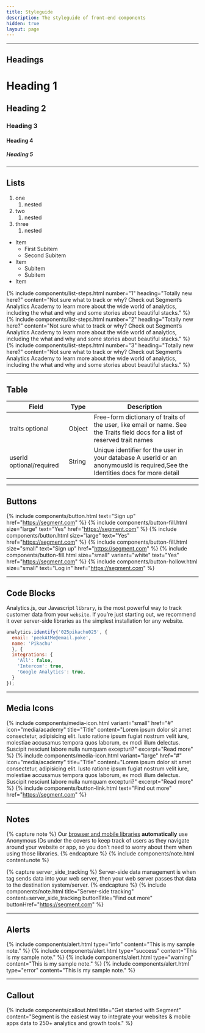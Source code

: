 ```yaml
---
title: Styleguide
description: The styleguide of front-end components
hidden: true
layout: page
---
```


---

## Headings

# Heading 1
## Heading 2
### Heading 3
#### Heading 4
##### Heading 5

---

## Lists

1. one
    1. nested
2. two
    1. nested
3. three
    1. nested

* Item
    * First Subitem
    * Second Subitem
* Item
    - Subitem
    - Subitem
* Item

{% include components/list-steps.html number="1" heading="Totally new here?" content="Not sure what to track or why? Check out Segment’s Analytics Academy to learn more about the wide world of analytics, including the what and why and some stories about beautiful stacks." %}
{% include components/list-steps.html number="2" heading="Totally new here?" content="Not sure what to track or why? Check out Segment’s Analytics Academy to learn more about the wide world of analytics, including the what and why and some stories about beautiful stacks." %}
{% include components/list-steps.html number="3" heading="Totally new here?" content="Not sure what to track or why? Check out Segment’s Analytics Academy to learn more about the wide world of analytics, including the what and why and some stories about beautiful stacks." %}

---

## Table

| Field                    | Type   | Description                                                                                                                    |
|--------------------------|--------|--------------------------------------------------------------------------------------------------------------------------------|
| traits optional          | Object | Free-form dictionary of traits of the user, like email or name. See the Traits field docs for a list of reserved trait names   |
| userId optional/required | String | Unique identifier for the user in your database A userId or an anonymousId is required,See the Identities docs for more detail |

---

## Buttons

{% include components/button.html text="Sign up" href="https://segment.com" %}
{% include components/button-fill.html size="large" text="Yes" href="https://segment.com" %}
{% include components/button.html size="large" text="Yes" href="https://segment.com" %}
{% include components/button-fill.html size="small" text="Sign up" href="https://segment.com" %}
{% include components/button-fill.html size="small" variant="white" text="Yes" href="https://segment.com" %}
{% include components/button-hollow.html size="small" text="Log in" href="https://segment.com" %}

---

## Code Blocks

Analytics.js, our Javascript `library`, is the most powerful way to track customer data from your `website`. If you’re just starting out, we recommend it over server-side libraries as the simplest installation for any website.

```js
analytics.identify('025pikachu025', {
  email: 'peekAtMe@email.poke',
  name: 'Pikachu'
  }, {
  integrations: {
    'All': false,
    'Intercom': true,
    'Google Analytics': true,
  }
});
```

---

## Media Icons

{% include components/media-icon.html variant="small" href="#" icon="media/academy" title="Title" content="Lorem ipsum dolor sit amet consectetur, adipisicing elit. Iusto ratione ipsum fugiat nostrum velit iure, molestiae accusamus tempora quos laborum, ex modi illum delectus. Suscipit nesciunt labore nulla numquam excepturi?" excerpt="Read more" %}
{% include components/media-icon.html variant="large" href="#" icon="media/academy" title="Title" content="Lorem ipsum dolor sit amet consectetur, adipisicing elit. Iusto ratione ipsum fugiat nostrum velit iure, molestiae accusamus tempora quos laborum, ex modi illum delectus. Suscipit nesciunt labore nulla numquam excepturi?" excerpt="Read more" %}
{% include components/button-link.html text="Find out more" href="https://segment.com" %}

---

## Notes

{% capture note %}
  Our [browser and mobile libraries](https://segment.com) **automatically** use Anonymous IDs under the covers to keep track of users as they navigate around your website or app, so you don’t need to worry about them when using those libraries.
{% endcapture %}
{% include components/note.html content=note %}

{% capture server_side_tracking %}
  Server-side data management is when tag sends data into your web server, then your web server passes that data to the destination system/server.
{% endcapture %}
{% include components/note.html title="Server-side tracking" content=server_side_tracking buttonTitle="Find out more" buttonHref="https://segment.com" %}

---

## Alerts

{% include components/alert.html type="info" content="This is my sample note." %}
{% include components/alert.html type="success" content="This is my sample note." %}
{% include components/alert.html type="warning" content="This is my sample note." %}
{% include components/alert.html type="error" content="This is my sample note." %}

---

## Callout

{% include components/callout.html title="Get started with Segment" content="Segment is the easiest way to integrate your websites & mobile apps data to 250+ analytics and growth tools." %}
